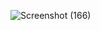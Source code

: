 ![Screenshot (166)](https://github.com/sanchitbajaj123/calculator_using_react/assets/110713000/afe0f785-6b8d-4a73-b7e5-08fac678fa72)
